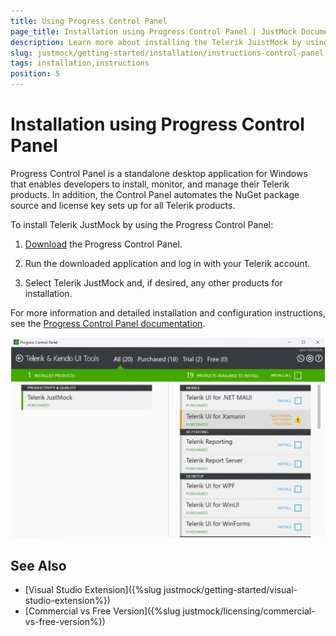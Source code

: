 ```yaml
---
title: Using Progress Control Panel
page_title: Installation using Progress Control Panel | JustMock Documentation
description: Learn more about installing the Telerik JuistMock by using the Progress Control Panel.
slug: justmock/getting-started/installation/instructions-control-panel
tags: installation,instructions
position: 5
---
```


# Installation using Progress Control Panel

Progress Control Panel is a standalone desktop application for Windows that enables developers to install, monitor, and manage their Telerik products. In addition, the Control Panel automates the NuGet package source and license key sets up for all Telerik products.

To install Telerik JustMock by using the Progress Control Panel:

1. [Download](https://www.telerik.com/try/control-panel) the Progress Control Panel.

1. Run the downloaded application and log in with your Telerik account.

1. Select Telerik JustMock and, if desired, any other products for installation.

For more information and detailed installation and configuration instructions, see the [Progress Control Panel documentation](https://docs.telerik.com/controlpanel/introduction).

![Installing Telerik JustMock with the Progress Control Panel](images/ControlPanel.png)
    
## See Also

 * [Visual Studio Extension]({%slug justmock/getting-started/visual-studio-extension%})
 * [Commercial vs Free Version]({%slug justmock/licensing/commercial-vs-free-version%})